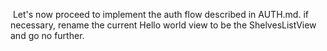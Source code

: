  Let's now proceed to implement the auth flow described in AUTH.md. if necessary, rename the current Hello world view to be the ShelvesListView and go no further.